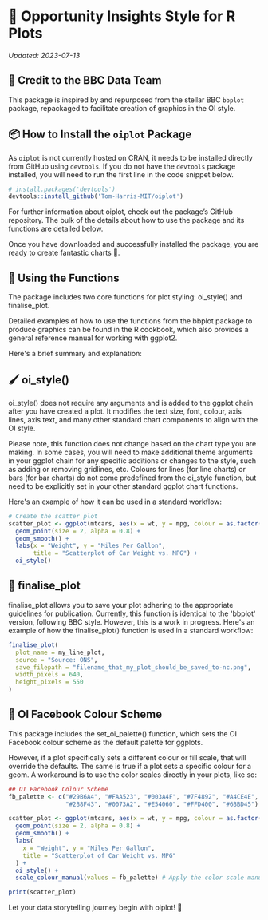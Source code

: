 # 🎨 Opportunity Insights Style for R Plots
*Updated: 2023-07-13*

## 🏅 Credit to the BBC Data Team
This package is inspired by and repurposed from the stellar BBC `bbplot` package, repackaged to facilitate creation of graphics in the OI style.

## 📦 How to Install the `oiplot` Package
As `oiplot` is not currently hosted on CRAN, it needs to be installed directly from GitHub using `devtools`. If you do not have the `devtools` package installed, you will need to run the first line in the code snippet below.

```r
# install.packages('devtools')
devtools::install_github('Tom-Harris-MIT/oiplot')
```

For further information about oiplot, check out the package’s GitHub repository. The bulk of the details about how to use the package and its functions are detailed below.

Once you have downloaded and successfully installed the package, you are ready to create fantastic charts 🚀.

## 📝 Using the Functions
The package includes two core functions for plot styling: oi_style() and finalise_plot.

Detailed examples of how to use the functions from the bbplot package to produce graphics can be found in the R cookbook, which also provides a general reference manual for working with ggplot2.

Here's a brief summary and explanation:

## 🖌️ oi_style()
oi_style() does not require any arguments and is added to the ggplot chain after you have created a plot. It modifies the text size, font, colour, axis lines, axis text, and many other standard chart components to align with the OI style.

Please note, this function does not change based on the chart type you are making. In some cases, you will need to make additional theme arguments in your ggplot chain for any specific additions or changes to the style, such as adding or removing gridlines, etc. Colours for lines (for line charts) or bars (for bar charts) do not come predefined from the oi_style function, but need to be explicitly set in your other standard ggplot chart functions.

Here's an example of how it can be used in a standard workflow:
```r
# Create the scatter plot
scatter_plot <- ggplot(mtcars, aes(x = wt, y = mpg, colour = as.factor(cyl))) +
  geom_point(size = 2, alpha = 0.8) +
  geom_smooth() +
  labs(x = "Weight", y = "Miles Per Gallon",
       title = "Scatterplot of Car Weight vs. MPG") +
  oi_style()
```

## 🎁 finalise_plot
finalise_plot allows you to save your plot adhering to the appropriate guidelines for publication. Currently, this function is identical to the 'bbplot' version, following BBC style. However, this is a work in progress. Here's an example of how the finalise_plot() function is used in a standard workflow:

```r
finalise_plot(
  plot_name = my_line_plot,
  source = "Source: ONS",
  save_filepath = "filename_that_my_plot_should_be_saved_to-nc.png",
  width_pixels = 640,
  height_pixels = 550
)
```
## 🎨 OI Facebook Colour Scheme
This package includes the set_oi_palette() function, which sets the OI Facebook colour scheme as the default palette for ggplots.

However, if a plot specifically sets a different colour or fill scale, that will override the defaults. The same is true if a plot sets a specific colour for a geom.
A workaround is to use the color scales directly in your plots, like so:

```r
## OI Facebook Colour Scheme
fb_palette <- c("#29B6A4", "#FAA523", "#003A4F", "#7F4892", "#A4CE4E", 
                "#2B8F43", "#0073A2", "#E54060", "#FFD400", "#6BBD45")

scatter_plot <- ggplot(mtcars, aes(x = wt, y = mpg, colour = as.factor(cyl))) +
  geom_point(size = 2, alpha = 0.8) +
  geom_smooth() +
  labs(
    x = "Weight", y = "Miles Per Gallon",
    title = "Scatterplot of Car Weight vs. MPG"
  ) +
  oi_style() +
  scale_colour_manual(values = fb_palette) # Apply the color scale manually to the plot

print(scatter_plot)
```

Let your data storytelling journey begin with oiplot! 🌈
